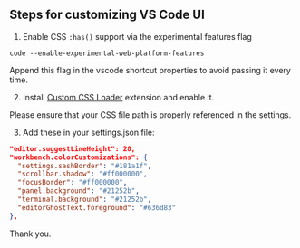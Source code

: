 ## Steps for customizing VS Code UI


1. Enable CSS `:has()` support via the experimental features flag

  `code --enable-experimental-web-platform-features`

Append this flag in the vscode shortcut properties to avoid passing it every time.


2. Install [Custom CSS Loader](https://marketplace.visualstudio.com/items?itemName=be5invis.vscode-custom-css) extension and enable it.  

Please ensure that your CSS file path is properly referenced in the settings.


3. Add these in your settings.json file:

```json
"editor.suggestLineHeight": 28,
"workbench.colorCustomizations": {
  "settings.sashBorder": "#181a1f",
  "scrollbar.shadow": "#ff000000",
  "focusBorder": "#ff000000",
  "panel.background": "#21252b",
  "terminal.background": "#21252b",
  "editorGhostText.foreground": "#636d83"
},
```

Thank you.

